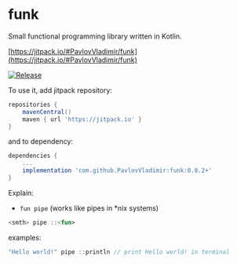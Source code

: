 # funk
Small functional programming library written in Kotlin.

[https://jitpack.io/#PavlovVladimir/funk](https://jitpack.io/#PavlovVladimir/funk)

[![Release](https://jitpack.io/v/PavlovVladimir/funk.svg)](https://jitpack.io/#PavlovVladimir/funk)

To use it, add jitpack repository:
```groovy
repositories {
    mavenCentral()
    maven { url 'https://jitpack.io' }
}
```
and to dependency:
```groovy
dependencies {
    ...
    implementation 'com.github.PavlovVladimir:funk:0.0.2+'
}
```
Explain:
- ```fun pipe```
  (works like pipes in *nix systems)
```kotlin
<smth> pipe ::<fun>
```
examples:
```kotlin
"Hello world!" pipe ::println // print Hello world! in terminal
```